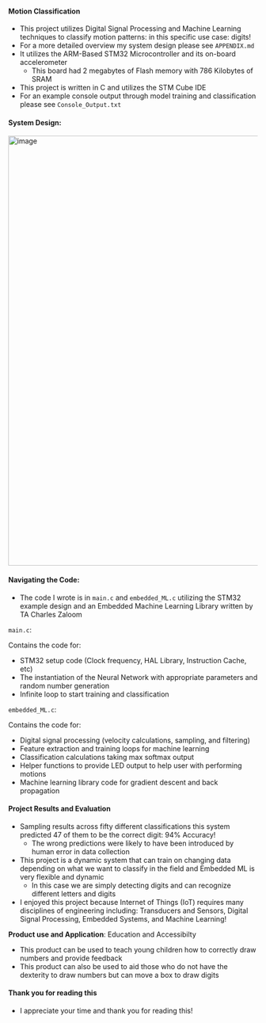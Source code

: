 #### Motion Classification 
- This project utilizes Digital Signal Processing and Machine Learning techniques to classify motion patterns: in this specific use case: digits!
- For a more detailed overview my system design please see `APPENDIX.md`
- It utilizes the ARM-Based STM32 Microcontroller and its on-board accelerometer
	- This board had 2 megabytes of Flash memory with 786 Kilobytes of SRAM
- This project is written in C and utilizes the STM Cube IDE
- For an example console output through model training and classification please see `Console_Output.txt`

#### System Design:
<img width="868" alt="image" src="https://github.com/user-attachments/assets/5e1aa356-40eb-4e0f-9e4d-63b6bfb4b227">


#### Navigating the Code:
- The code I wrote is in `main.c` and `embedded_ML.c` utilizing the STM32 example design and an Embedded Machine Learning Library written by TA Charles Zaloom

`main.c`:

Contains the code for:
- STM32 setup code (Clock frequency, HAL Library, Instruction Cache, etc)
- The instantiation of the Neural Network with appropriate parameters and random number generation
- Infinite loop to start training and classification 

`embedded_ML.c`:

Contains the code for:
- Digital signal processing (velocity calculations, sampling, and filtering)
- Feature extraction and training loops for machine learning 
- Classification calculations taking max softmax output
- Helper functions to provide LED output to help user with performing motions
- Machine learning library code for gradient descent and back propagation


#### Project Results and Evaluation
- Sampling results across fifty different classifications this system predicted 47 of them to be the correct digit: 94% Accuracy!
	- The wrong predictions were likely to have been introduced by human error in data collection
- This project is a dynamic system that can train on changing data depending on what we want to classify in the field and Embedded ML is very flexible and dynamic 
	- In this case we are simply detecting digits and can recognize different letters and digits 
- I enjoyed this project because Internet of Things (IoT) requires many disciplines of engineering including: Transducers and Sensors, Digital Signal Processing, Embedded Systems, and Machine Learning!

**Product use and Application**: Education and Accessibilty
- This product can be used to teach young children how to correctly draw numbers and provide feedback
- This product can also be used to aid those who do not have the dexterity to draw numbers but can move a box to draw digits

#### Thank you for reading this
- I appreciate your time and thank you for reading this!
